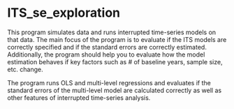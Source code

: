 ITS_se_exploration
==================

This program simulates data and runs interrupted time-series models on that data. The main focus of the program is to evaluate if the ITS models are correctly specified and if the standard errors are correctly estimated. Additionally, the program should help you to evaluate how the model estimation behaves if key factors such as # of baseline years, sample size, etc. change.

The program runs OLS and multi-level regressions and evaluates if the standard errors of the multi-level model are calculated correctly as well as other features of interrupted time-series analysis.
